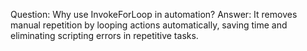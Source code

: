 Question: Why use InvokeForLoop in automation?
Answer: It removes manual repetition by looping actions automatically, saving time and eliminating scripting errors in repetitive tasks.
